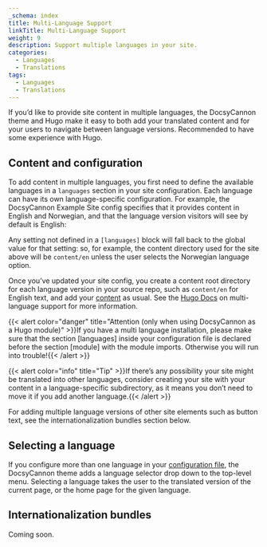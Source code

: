```yaml
---
_schema: index
title: Multi-Language Support
linkTitle: Multi-Language Support
weight: 9
description: Support multiple languages in your site.
categories:
  - Languages
  - Translations
tags:
  - Languages
  - Translations
---
```

If you’d like to provide site content in multiple languages, the DocsyCannon theme and Hugo make it easy to both add your translated content and for your users to navigate between language versions. Recommended to have some experience with Hugo.

## Content and configuration

To add content in multiple languages, you first need to define the available languages in a&nbsp;`languages`&nbsp;section in your site configuration. Each language can have its own language-specific configuration. For example, the DocsyCannon Example Site config specifies that it provides content in English and Norwegian, and that the language version visitors will see by default is English:​​​​​​

Any setting not defined in a&nbsp;`[languages]`&nbsp;block will fall back to the global value for that setting: so, for example, the content directory used for the site above will be&nbsp;`content/en`&nbsp;unless the user selects the Norwegian language option.

Once you’ve updated your site config, you create a content root directory for each language version in your source repo, such as&nbsp;`content/en`&nbsp;for English text, and add your&nbsp;[content](https://www.docsy.dev/docs/adding-content/content/)&nbsp;as usual. See the&nbsp;[Hugo Docs](https://gohugo.io/content-management/multilingual)&nbsp;on multi-language support for more information.

{{< alert color="danger" title="Attention (only when using DocsyCannon as a Hugo module)" >}}If you have a multi language installation, please make sure that the section [languages] inside your configuration file is declared before the section [module] with the module imports. Otherwise you will run into trouble!{{< /alert >}}

{{< alert color="info" title="Tip" >}}If there’s any possibility your site might be translated into other languages, consider creating your site with your content in a language-specific subdirectory, as it means you don’t need to move it if you add another language.{{< /alert >}}

For adding multiple language versions of other site elements such as button text, see the internationalization bundles section below.

## Selecting a language

If you configure more than one language in your&nbsp;[configuration file](https://gohugo.io/getting-started/configuration/#configuration-file), the DocsyCannon theme adds a language selector drop down to the top-level menu. Selecting a language takes the user to the translated version of the current page, or the home page for the given language.

## Internationalization bundles

Coming soon.